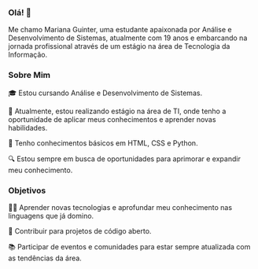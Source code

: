 ### Olá! 👋
Me chamo Mariana Guinter, uma estudante apaixonada por Análise e Desenvolvimento de Sistemas, atualmente com 19 anos e embarcando na jornada profissional através de um estágio na área de Tecnologia da Informação.


### Sobre Mim
🎓 Estou cursando Análise e Desenvolvimento de Sistemas.

💼 Atualmente, estou realizando estágio na área de TI, onde tenho a oportunidade de aplicar meus conhecimentos e aprender novas habilidades.

🌱 Tenho conhecimentos básicos em HTML, CSS e Python.

🔍 Estou sempre em busca de oportunidades para aprimorar e expandir meu conhecimento.


### Objetivos
👩‍💻 Aprender novas tecnologias e aprofundar meu conhecimento nas linguagens que já domino.

🚀 Contribuir para projetos de código aberto.

📚 Participar de eventos e comunidades para estar sempre atualizada com as tendências da área.


